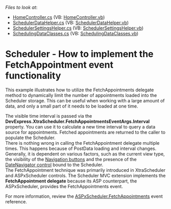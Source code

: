 <!-- default file list -->
*Files to look at*:

* [HomeController.cs](./CS/DevExpressMvcSchedulerFetchAppointments/Controllers/HomeController.cs) (VB: [HomeController.vb](./VB/DevExpressMvcSchedulerFetchAppointments/Controllers/HomeController.vb))
* [SchedulerDataHelper.cs](./CS/DevExpressMvcSchedulerFetchAppointments/Models/SchedulerDataHelper.cs) (VB: [SchedulerDataHelper.vb](./VB/DevExpressMvcSchedulerFetchAppointments/Models/SchedulerDataHelper.vb))
* [SchedulerSettingsHelper.cs](./CS/DevExpressMvcSchedulerFetchAppointments/Models/SchedulerSettingsHelper.cs) (VB: [SchedulerSettingsHelper.vb](./VB/DevExpressMvcSchedulerFetchAppointments/Models/SchedulerSettingsHelper.vb))
* [SchedulingDataClasses.cs](./CS/DevExpressMvcSchedulerFetchAppointments/Models/SchedulingDataClasses.cs) (VB: [SchedulingDataClasses.vb](./VB/DevExpressMvcSchedulerFetchAppointments/Models/SchedulingDataClasses.vb))
<!-- default file list end -->
# Scheduler - How to implement the FetchAppointment event functionality


<p>This example illustrates how to utilize the FetchAppointments delegate method to dynamically limit the number of appointments loaded into the Scheduler storage. This can be useful when working with a large amount of data, and only a small part of it needs to be loaded at one time. </p><p>The visible time interval is passed via the <strong>DevExpress.XtraScheduler.</strong><strong>FetchAppointmentsEventArgs</strong><strong>.Interval</strong> property. You can use it to calculate a new time interval to query a data source for appointments. Fetched appointments are returned to the caller to populate the Scheduler.  <br />
There is nothing wrong in calling the FetchAppointment delegate multiple times. This happens because of PostData loading and interval changes. Generally, it is dependent on various factors, such as the current view type, the visibility of the <a href="http://documentation.devexpress.com/#AspNet/CustomDocument11673"><u>Navigation buttons</u></a> and the presence of the <a href="http://documentation.devexpress.com/#AspNet/CustomDocument11676"><u>DateNavigator control</u></a> bound to the Scheduler.<br />
The FetchAppointment technique was primarily introduced in XtraScheduler and ASPxScheduler controls. The Scheduler MVC extension implements the <strong>FetchAppointment delegate</strong> because its ASP counterpart, the ASPxScheduler, provides the FetchAppointments event. </p><p>For more information, review the <a href="http://documentation.devexpress.com/#AspNet/DevExpressWebASPxSchedulerASPxScheduler_FetchAppointmentstopic"><u>ASPxScheduler.FetchAppointments</u></a> event reference.</p>

<br/>


